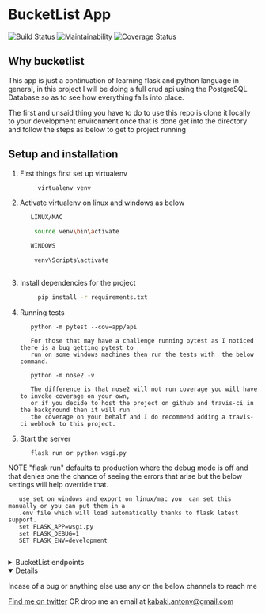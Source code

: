# BucketList App

[![Build Status](https://travis-ci.org/KabakiAntony/Bucketlist.svg?branch=develop)](https://travis-ci.org/KabakiAntony/Bucketlist) [![Maintainability](https://api.codeclimate.com/v1/badges/3c867fd33448797e3d32/maintainability)](https://codeclimate.com/github/KabakiAntony/Bucketlist/maintainability) [![Coverage Status](https://coveralls.io/repos/github/KabakiAntony/Bucketlist/badge.svg?branch=develop)](https://coveralls.io/github/KabakiAntony/Bucketlist?branch=develop) 

## Why bucketlist

This app is just a continuation of learning flask and python language in general, in this project 
I will be doing a full crud api using the PostgreSQL Database so as to see how everything falls into place.

The first and unsaid thing you have to do to use this repo is clone it locally to your development 
environment once that is done get into the directory
and follow the steps as below to get to project running


## Setup and installation

1. First things first set up virtualenv

   ```bash
        virtualenv venv
   ```

2. Activate virtualenv on linux and windows  as below

   ```bash
      LINUX/MAC

       source venv\bin\activate

      WINDOWS

       venv\Scripts\activate
      
   ```

3. Install dependencies for the project 

   ```bash
        pip install -r requirements.txt
   ```


4. Running tests

   ```
      python -m pytest --cov=app/api

      For those that may have a challenge running pytest as I noticed there is a bug getting pytest to 
      run on some windows machines then run the tests with  the below command. 

      python -m nose2 -v 

      The difference is that nose2 will not run coverage you will have to invoke coverage on your own,
      or if you decide to host the project on github and travis-ci in the background then it will run 
      the coverage on your behalf and I do recommend adding a travis-ci webhook to this project.

   ```

5. Start the server

   ```
      flask run or python wsgi.py 
   ```
 NOTE "flask run" defaults to production where the debug mode is off 
        and that denies one the chance of seeing the errors that arise
        but the below settings will help override that.
   ```
      use set on windows and export on linux/mac you  can set this manually or you can put them in a 
      .env file which will load automatically thanks to flask latest support.
      set FLASK_APP=wsgi.py
      set FLASK_DEBUG=1
      SET FLASK_ENV=development
       
   ``` 

<details>
<summary>BucketList endpoints</summary>

| Method   | Endpoint                              | Description                           |
| -------- | ------------------------------------- | ------------------------------------- |
| `GET`    | `/lists`                              | view all lists that you have created  |
| `POST`   | `/lists`                              | create a new bucket list              |
| `GET`    | `/lists/<int:list_id>`                | Get a specific bucket list by id      |
| `PATCH`  | `/lists/<int:list_id>/content`        | modify/update the content of the list |
| `DELETE` | `/lists/<int:list_id>`                | Delete a bucket list using it's id    |

</details>

<details open>

Incase of a bug or anything else use any on the below channels to reach me

[Find me on twitter](https://twitter.com/kabakikiarie) OR  drop me an email at kabaki.antony@gmail.com




